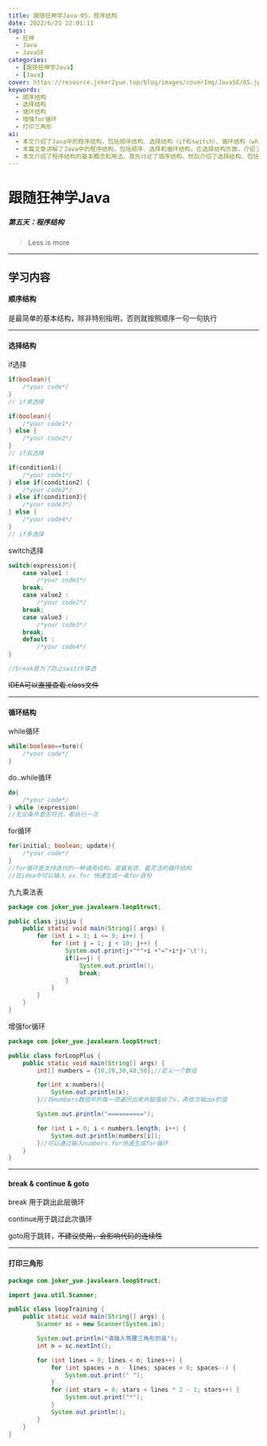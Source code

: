 ```yaml
---
title: 跟随狂神学Java-05，程序结构
date: 2022/6/25 22:01:11
tags:
  - 狂神
  - Java
  - JavaSE
categories:
  - [跟随狂神学Java]
  - [Java]
cover: https://resource.joker2yue.top/blog/images/coverImg/JavaSE/05.jpg
keywords:
  - 顺序结构
  - 选择结构
  - 循环结构
  - 增强for循环
  - 打印三角形
ai: 
  - 本文介绍了Java中的程序结构，包括顺序结构、选择结构（if和switch）、循环结构（while、do..while、for和增强for循环），以及break、continue和打印三角形的示例。
  - 本篇文章讲解了Java中的程序结构，包括顺序、选择和循环结构。在选择结构方面，介绍了if条件判断和switch多重选择的使用方法。在循环结构方面，涵盖了while、do..while、for和增强for循环的应用。此外，还讨论了break和continue的用途，以及展示了如何通过嵌套循环打印等腰三角形。这些内容有助于构建不同的程序逻辑和控制流程。
  - 本文介绍了程序结构的基本概念和用法。首先讨论了顺序结构，然后介绍了选择结构，包括if单选择、if双选择、if多选择和switch选择。接着，探讨了循环结构，包括while、do..while、for以及增强for循环。最后，提到了break、continue和goto的作用，以及如何使用循环打印等腰三角形。这些结构和语法是Java程序开发的重要基础。
---
```

# 跟随狂神学Java

##### 第五天：程序结构

> Less is more

---

## 学习内容

#### 顺序结构

是最简单的基本结构，除非特别指明，否则就按照顺序一句一句执行

----

#### 选择结构

if选择

~~~~java
if(boolean){
	/*your code*/
}
// if单选择
~~~~

~~~~java
if(boolean){
	/*your code1*/
} else {
	/*your code2*/
}
// if双选择
~~~~

~~~~java
if(condition1){
	/*your code1*/
} else if(condition2) {
	/*your code2*/
} else if(condition3){
	/*your code3*/
} else {
	/*your code4*/
}
// if多选择
~~~~

switch选择
~~~java
switch(expression){
	case value1 :
		/*your code1*/
	break;
	case value2 :
		/*your code2*/
	break;
	case value3 :
		/*your code3*/
	break;
	default :
		/*your code4*/
}

//break是为了防止switch穿透
~~~

~~IDEA可以直接查看.class文件~~

---

#### 循环结构

while循环

~~~java
while(boolean==ture){
    /*your code*/
}
~~~

do..while循环

~~~java
do{
	/*your code*/
} while (expression)
//无论条件是否符合，都执行一次
~~~

for循环

~~~java
for(initial; boolean; update){
	/*your code*/
}
//for循环是支持迭代的一种通用结构，是最有效、最灵活的循环结构
//在idea中可以输入 xx.for 快速生成一条for语句
~~~

九九乘法表

~~~java
package com.joker_yue.javalearn.loopStruct;

public class jiujiu {
    public static void main(String[] args) {
        for (int i = 1; i <= 9; i++) {
            for (int j = 1; j < 10; j++) {
                System.out.print(j+"*"+i +"="+i*j+'\t');
                if(i==j) {
                    System.out.println();
                    break;
                }
            }
        }
    }
}

~~~

增强for循环

~~~~java
package com.joker_yue.javalearn.loopStruct;

public class forLoopPlus {
    public static void main(String[] args) {
        int[] numbers = {10,20,30,40,50};//定义一个数组

        for(int x:numbers){
            System.out.println(x);
        }//将numbers数组中的每一项遍历出来并赋值给了x，再依次输出x的值

        System.out.println("==========");

        for (int i = 0; i < numbers.length; i++) {
            System.out.println(numbers[i]);
        }//可以通过输入numbers.for快速生成for循环
    }
}

~~~~

----

#### break & continue & goto

break 用于跳出此层循环

continue用于跳过此次循环

goto用于跳转，~~不建议使用，会影响代码的连续性~~

----

#### 打印三角形

~~~~java
package com.joker_yue.javalearn.loopStruct;

import java.util.Scanner;

public class loopTraining {
    public static void main(String[] args) {
        Scanner sc = new Scanner(System.in);

        System.out.println("请输入等腰三角形的高");
        int n = sc.nextInt();

        for (int lines = 0; lines < n; lines++) {
            for (int spaces = n - lines; spaces > 0; spaces--) {
                System.out.print(" ");
            }
            for (int stars = 0; stars < lines * 2 - 1; stars++) {
                System.out.print("*");
            }
            System.out.println();
        }
    }
}

~~~~

